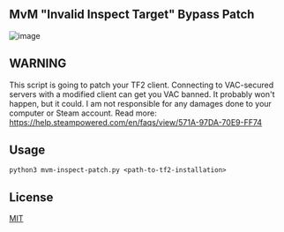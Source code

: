 ## MvM "Invalid Inspect Target" Bypass Patch

![image](https://user-images.githubusercontent.com/91440203/165882057-02985a21-1c76-4924-962f-f2481f10c102.png)


## WARNING
This script is going to patch your TF2 client. Connecting to VAC-secured
servers with a modified client can get you VAC banned. It probably won't
happen, but it could. I am not responsible for any damages done to your
computer or Steam account.
Read more: https://help.steampowered.com/en/faqs/view/571A-97DA-70E9-FF74

## Usage
`python3 mvm-inspect-patch.py <path-to-tf2-installation>`

## License
[MIT](/LICENSE)
